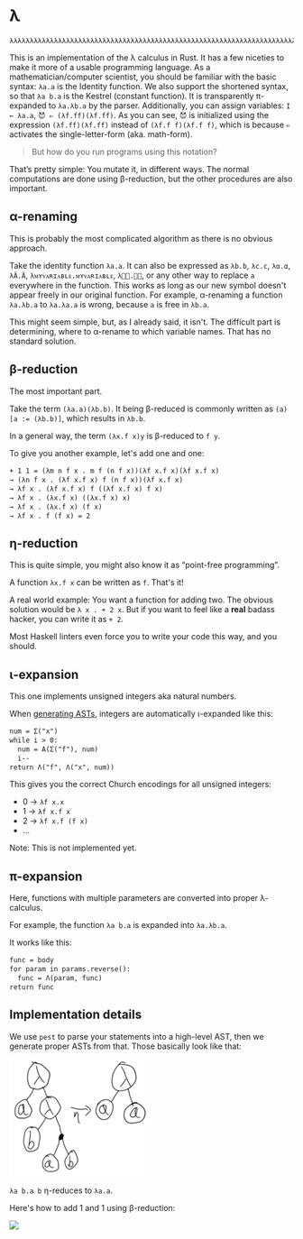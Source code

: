 # λ

```
λλλλλλλλλλλλλλλλλλλλλλλλλλλλλλλλλλλλλλλλλλλλλλλλλλλλλλλλλλλλλλλλλλλλλλλλλλλλλλλλ
```

This is an implementation of the λ calculus in Rust. It has a few niceties to
make it more of a usable programming language. As a mathematician/computer
scientist, you should be familiar with the basic syntax: `λa.a` is the Identity
function. We also support the shortened syntax, so that `λa b.a` is the Kestrel
(constant function). It is transparently π-expanded to `λa.λb.a` by the parser.
Additionally, you can assign variables: `I ← λa.a`, `😈 ⇐ (λf.ff)(λf.ff)`. As you
can see, `😈` is initialized using the expression `(λf.ff)(λf.ff)` instead of
`(λf.f f)(λf.f f)`, which is because `⇐` activates the single-letter-form (aka.
math-form).

> But how do you run programs using this notation?

That’s pretty simple: You mutate it, in different ways. The normal computations
are done using β-reduction, but the other procedures are also important.

## α-renaming

This is probably the most complicated algorithm as there is no obvious approach.

Take the identity function `λa.a`. It can also be expressed as `λb.b`, `λc.c`,
`λα.α`, `λÄ.Ä`, `λᴍʏᴠᴀʀɪᴀʙʟᴇ.ᴍʏᴠᴀʀɪᴀʙʟᴇ`, `λ🏳️‍⚧️.🏳️‍⚧️`, or any other way to
replace `a` everywhere in the function. This works as long as our new symbol
doesn't appear freely in our original function. For example, α-renaming a
function `λa.λb.a` to `λa.λa.a` is wrong, because `a` is free in `λb.a`.

This might seem simple, but, as I already said, it isn't. The difficult part is
determining, where to α-rename to which variable names. That has no standard
solution.

## β-reduction

The most important part.

Take the term `(λa.a)(λb.b)`. It being β-reduced is commonly written as
`(a)[a := (λb.b)]`, which results in `λb.b`.

In a general way, the term `(λx.f x)y` is β-reduced to `f y`.

To give you another example, let's add one and one:

```λ
+ 1 1 = (λm n f x . m f (n f x))(λf x.f x)(λf x.f x)
→ (λn f x . (λf x.f x) f (n f x))(λf x.f x)
→ λf x . (λf x.f x) f ((λf x.f x) f x)
→ λf x . (λx.f x) ((λx.f x) x)
→ λf x . (λx.f x) (f x)
→ λf x . f (f x) = 2
```

## η-reduction

This is quite simple, you might also know it as “point-free programming”.

A function `λx.f x` can be written as `f`. That's it!

A real world example: You want a function for adding two. The obvious solution
would be `λ x . + 2 x`. But if you want to feel like a **real** badass hacker,
you can write it as `+ 2`.

Most Haskell linters even force you to write your code this way, and you should.

## ι-expansion

This one implements unsigned integers aka natural numbers.

When [generating ASTs](#implementation-details), integers are automatically
ι-expanded like this:

```
num = Σ("x")
while i > 0:
  num = Α(Σ("f"), num)
  i--
return Λ("f", Λ("x", num))
```

This gives you the correct Church encodings for all unsigned integers:

- 0 → `λf x.x`
- 1 → `λf x.f x`
- 2 → `λf x.f (f x)`
- …

Note: This is not implemented yet.

## π-expansion

Here, functions with multiple parameters are converted into proper λ-calculus.

For example, the function `λa b.a` is expanded into `λa.λb.a`.

It works like this:

```
func = body
for param in params.reverse():
  func = Λ(param, func)
return func
```

## Implementation details

<!--TODO: document the AST format better-->

We use `pest` to parse your statements into a high-level AST, then we generate
proper ASTs from that. Those basically look like that:

<img src="IMG_0049.PNG" width="250" />

`λa b.a b` η-reduces to `λa.a`.

Here's how to add 1 and 1 using β-reduction:

![](Β.PNG)
